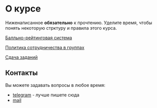 # О курсе

Ниженаписанное **обязательно** к прочтению. Уделите время, чтобы понять некоторую стрктуру и правила этого курса.

[Балльно-рейтинговая система](../RatingSystem)

[Политика сотрудничества в группах](../CollaborationPolicy)

[Сдача заданий](../DeliveryOfTasks)

## Контакты

Вы можете задавать вопросы в любое время:

- [telegram](https://t.me/ryabov_nv) - лучше пишете сюда
- [mail](ryabov_nv95@mail.ru)
